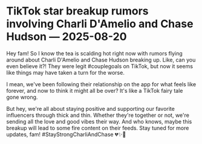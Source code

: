 # TikTok star breakup rumors involving Charli D'Amelio and Chase Hudson — 2025-08-20

Hey fam! So I know the tea is scalding hot right now with rumors flying around about Charli D'Amelio and Chase Hudson breaking up. Like, can you even believe it?! They were legit #couplegoals on TikTok, but now it seems like things may have taken a turn for the worse.

I mean, we've been following their relationship on the app for what feels like forever, and now to think it might all be over? It's like a TikTok fairy tale gone wrong.

But hey, we're all about staying positive and supporting our favorite influencers through thick and thin. Whether they're together or not, we're sending all the love and good vibes their way. And who knows, maybe this breakup will lead to some fire content on their feeds. Stay tuned for more updates, fam! #StayStrongCharliAndChase 💔✨📱